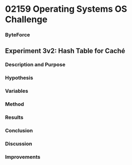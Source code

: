 # 02159 Operating Systems OS Challenge
### ByteForce

## Experiment 3v2: Hash Table for Caché

### Description and Purpose

### Hypothesis

### Variables

### Method

### Results

### Conclusion

### Discussion

### Improvements
